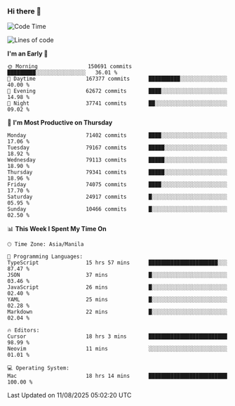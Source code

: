 ### Hi there 👋

<!--START_SECTION:waka-->
![Code Time](http://img.shields.io/badge/Code%20Time-6%2C175%20hrs%2025%20mins-blue)

![Lines of code](https://img.shields.io/badge/From%20Hello%20World%20I%27ve%20Written-143.6%20million%20lines%20of%20code-blue)

**I'm an Early 🐤** 

```text
🌞 Morning                150691 commits      █████████░░░░░░░░░░░░░░░░   36.01 % 
🌆 Daytime                167377 commits      ██████████░░░░░░░░░░░░░░░   40.00 % 
🌃 Evening                62672 commits       ████░░░░░░░░░░░░░░░░░░░░░   14.98 % 
🌙 Night                  37741 commits       ██░░░░░░░░░░░░░░░░░░░░░░░   09.02 % 
```
📅 **I'm Most Productive on Thursday** 

```text
Monday                   71402 commits       ████░░░░░░░░░░░░░░░░░░░░░   17.06 % 
Tuesday                  79167 commits       █████░░░░░░░░░░░░░░░░░░░░   18.92 % 
Wednesday                79113 commits       █████░░░░░░░░░░░░░░░░░░░░   18.90 % 
Thursday                 79341 commits       █████░░░░░░░░░░░░░░░░░░░░   18.96 % 
Friday                   74075 commits       ████░░░░░░░░░░░░░░░░░░░░░   17.70 % 
Saturday                 24917 commits       █░░░░░░░░░░░░░░░░░░░░░░░░   05.95 % 
Sunday                   10466 commits       █░░░░░░░░░░░░░░░░░░░░░░░░   02.50 % 
```


📊 **This Week I Spent My Time On** 

```text
🕑︎ Time Zone: Asia/Manila

💬 Programming Languages: 
TypeScript               15 hrs 57 mins      ██████████████████████░░░   87.47 % 
JSON                     37 mins             █░░░░░░░░░░░░░░░░░░░░░░░░   03.46 % 
JavaScript               26 mins             █░░░░░░░░░░░░░░░░░░░░░░░░   02.40 % 
YAML                     25 mins             █░░░░░░░░░░░░░░░░░░░░░░░░   02.28 % 
Markdown                 22 mins             █░░░░░░░░░░░░░░░░░░░░░░░░   02.04 % 

🔥 Editors: 
Cursor                   18 hrs 3 mins       █████████████████████████   98.99 % 
Neovim                   11 mins             ░░░░░░░░░░░░░░░░░░░░░░░░░   01.01 % 

💻 Operating System: 
Mac                      18 hrs 14 mins      █████████████████████████   100.00 % 
```


 Last Updated on 11/08/2025 05:02:20 UTC
<!--END_SECTION:waka-->


<!--
**rad182/rad182** is a ✨ _special_ ✨ repository because its `README.md` (this file) appears on your GitHub profile.

Here are some ideas to get you started:

- 🔭 I’m currently working on ...
- 🌱 I’m currently learning ...
- 👯 I’m looking to collaborate on ...
- 🤔 I’m looking for help with ...
- 💬 Ask me about ...
- 📫 How to reach me: ...
- 😄 Pronouns: ...
- ⚡ Fun fact: ...
-->
